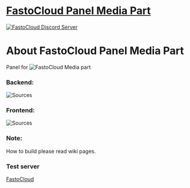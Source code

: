 [FastoCloud Panel Media Part](https://fastocloud.com)
===================================
[![FastoCloud Discord Server](https://discordapp.com/api/guilds/584773460585086977/widget.png?style=shield)](https://discord.gg/zeG32zC)

About FastoCloud Panel Media Part
===============
Panel for ![FastoCloud](https://github.com/fastogt/fastocloud) Media part

### Backend:
![Sources](https://gitlab.com/fastogt/fastocloud/backend)

### Frontend:
![Sources](https://gitlab.com/fastogt/fastocloud/frontend)

### Note:
How to build please read wiki pages.

### Test server
[FastoCloud](https://fastocloud.com)
